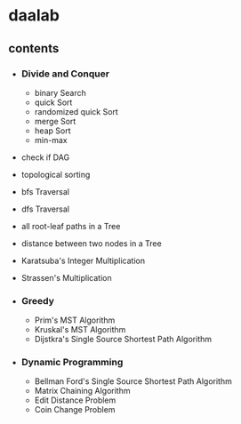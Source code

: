 # daalab

## contents

- ### Divide and Conquer
    
    - binary Search
    - quick Sort
    - randomized quick Sort
    - merge Sort
    - heap Sort
    - min-max

- check if DAG
- topological sorting

- bfs Traversal
- dfs Traversal

- all root-leaf paths in a Tree
- distance between two nodes in a Tree

- Karatsuba's Integer Multiplication
- Strassen's Multiplication

- ### Greedy
    
    - Prim's MST Algorithm
    - Kruskal's MST Algorithm
    - Dijstkra's Single Source Shortest Path Algorithm

- ### Dynamic Programming
    
    - Bellman Ford's Single Source Shortest Path Algorithm
    - Matrix Chaining Algorithm
    - Edit Distance Problem
    - Coin Change Problem
